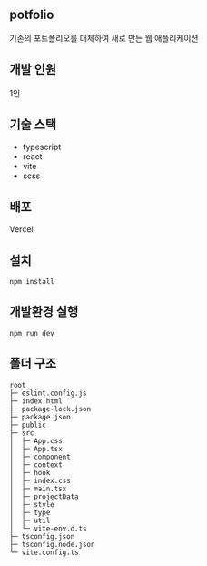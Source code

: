 ## potfolio
기존의 포트폴리오를 대체하여 새로 만든 웹 애플리케이션

## 개발 인원
1인

## 기술 스택
- typescript
- react
- vite
- scss

## 배포
Vercel

## 설치
```
npm install
```

## 개발환경 실행
```
npm run dev
```

## 폴더 구조

```
root
├─ eslint.config.js
├─ index.html
├─ package-lock.json
├─ package.json
├─ public
├─ src
│  ├─ App.css
│  ├─ App.tsx
│  ├─ component
│  ├─ context
│  ├─ hook
│  ├─ index.css
│  ├─ main.tsx
│  ├─ projectData
│  ├─ style
│  ├─ type
│  ├─ util
│  └─ vite-env.d.ts
├─ tsconfig.json
├─ tsconfig.node.json
└─ vite.config.ts
```